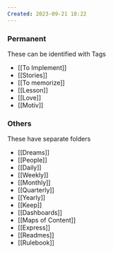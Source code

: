 ```yaml
---
Created: 2023-09-21 18:22
---
```

### Permanent
These can be identified with Tags
- [[To Implement]]
- [[Stories]]
- [[To memorize]]
- [[Lesson]]
- [[Love]]
- [[Motiv]]

### Others
These have separate folders
- [[Dreams]]
- [[People]]
- [[Daily]]
- [[Weekly]]
- [[Monthly]]
- [[Quarterly]]
- [[Yearly]]
- [[Keep]]
- [[Dashboards]]
- [[Maps of Content]]
- [[Express]]
- [[Readmes]]
- [[Rulebook]]
